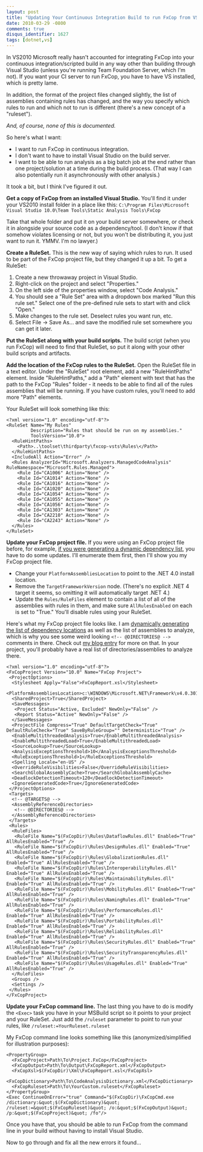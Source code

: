 ```yaml
---
layout: post
title: "Updating Your Continuous Integration Build to run FxCop from VS2010"
date: 2010-03-29 -0800
comments: true
disqus_identifier: 1627
tags: [dotnet,vs]
---
```

In VS2010 Microsoft really hasn't accounted for integrating FxCop into
your continuous integration/scripted build in any way other than
building through Visual Studio (unless you're running Team Foundation
Server, which I'm not). If you want your CI server to run FxCop, you
have to have VS installed, which is pretty lame.

In addition, the format of the project files changed slightly, the list
of assemblies containing rules has changed, and the way you specify
which rules to run and which not to run is different (there's a new
concept of a "ruleset").

*And, of course, none of this is documented.*

So here's what I want:

-   I want to run FxCop in continuous integration.
-   I don't want to have to install Visual Studio on the build server.
-   I want to be able to run analysis as a big batch job at the end
    rather than one project/solution at a time during the build process.
    (That way I can also potentially run it asynchronously with other
    analysis.)

It took a bit, but I think I've figured it out.

**Get a copy of FxCop from an installed Visual Studio.** You'll find it
under your VS2010 install folder in a place like this:
`C:\Program Files\Microsoft Visual Studio 10.0\Team Tools\Static Analysis Tools\FxCop`

Take that whole folder and put it on your build server somewhere, or
check it in alongside your source code as a dependency/tool. (I don't
know if that somehow violates licensing or not, but you won't be
distributing it, you just want to run it. YMMV. I'm no lawyer.)

**Create a RuleSet.** This is the new way of saying which rules to run.
It used to be part of the FxCop project file, but they changed it up a
bit. To get a RuleSet:

1.  Create a new throwaway project in Visual Studio.
2.  Right-click on the project and select "Properties."
3.  On the left side of the properties window, select "Code Analysis."
4.  You should see a "Rule Set" area with a dropdown box marked "Run
    this rule set." Select one of the pre-defined rule sets to start
    with and click "Open."
5.  Make changes to the rule set. Deselect rules you want run, etc.
6.  Select File -\> Save As... and save the modified rule set somewhere
    you can get it later.

**Put the RuleSet along with your build scripts.** The build script
(when you run FxCop) will need to find that RuleSet, so put it along
with your other build scripts and artifacts.

**Add the location of the FxCop rules to the RuleSet.** Open the RuleSet
file in a text editor. Under the "RuleSet" root element, add a new
"RuleHintPaths" element. Inside "RuleHintPaths," add a "Path" element
with text that has the path to the FxCop "Rules" folder - it needs to be
able to find all of the rules assemblies that will be running. If you
have custom rules, you'll need to add more "Path" elements.

Your RuleSet will look something like this:

    <?xml version="1.0" encoding="utf-8"?>
    <RuleSet Name="My Rules"
             Description="Rules that should be run on my assemblies."
             ToolsVersion="10.0">
      <RuleHintPaths>
        <Path>..\toolset\thirdparty\fxcop-vsts\Rules\</Path>
      </RuleHintPaths>
      <IncludeAll Action="Error" />
      <Rules AnalyzerId="Microsoft.Analyzers.ManagedCodeAnalysis" RuleNamespace="Microsoft.Rules.Managed">
        <Rule Id="CA1006" Action="None" />
        <Rule Id="CA1014" Action="None" />
        <Rule Id="CA1016" Action="None" />
        <Rule Id="CA1020" Action="None" />
        <Rule Id="CA1054" Action="None" />
        <Rule Id="CA1055" Action="None" />
        <Rule Id="CA1056" Action="None" />
        <Rule Id="CA1303" Action="None" />
        <Rule Id="CA2210" Action="None" />
        <Rule Id="CA2243" Action="None" />
      </Rules>
    </RuleSet>

**Update your FxCop project file.** If you were using an FxCop project
file before, for example, [if you were generating a dynamic dependency
list](/archive/2008/06/19/dynamic-fxcop-dependency-list-using-msbuild.aspx),
you have to do some updates. I'll enumerate them first, then I'll show
you my FxCop project file.

-   Change your `PlatformAssembliesLocation` to point to the .NET 4.0
    install location.
-   Remove the `TargetFrameworkVersion` node. (There's no explicit .NET
    4 target it seems, so omitting it will automatically target .NET 4.)
-   Update the `Rules/RuleFiles` element to contain a list of all of the
    assemblies with rules in them, and make sure `AllRulesEnabled` on
    each is set to "True." You'll disable rules using your RuleSet.

Here's what my FxCop project file looks like. I am [dynamically
generating the list of dependency
locations](/archive/2008/06/19/dynamic-fxcop-dependency-list-using-msbuild.aspx)
as well as the list of assemblies to analyze, which is why you see some
weird looking `<!-- @DIRECTORIES@ -->` comments in there. Check out [my
blog
entry](/archive/2008/06/19/dynamic-fxcop-dependency-list-using-msbuild.aspx)
for more on that. In your project, you'll probably have a real list of
directories/assemblies to analyze there.

    <?xml version="1.0" encoding="utf-8"?>
    <FxCopProject Version="10.0" Name="FxCop Project">
     <ProjectOptions>
      <Stylesheet Apply="False">FxCopReport.xsl</Stylesheet>
      <PlatformAssembliesLocation>c:\WINDOWS\Microsoft.NET\Framework\v4.0.30128</PlatformAssembliesLocation>
      <SharedProject>True</SharedProject>
      <SaveMessages>
       <Project Status="Active, Excluded" NewOnly="False" />
       <Report Status="Active" NewOnly="False" />
      </SaveMessages>
      <ProjectFile Compress="True" DefaultTargetCheck="True" DefaultRuleCheck="True" SaveByRuleGroup="" Deterministic="True" />
      <EnableMultithreadedAnalysis>True</EnableMultithreadedAnalysis>
      <EnableMultithreadedLoad>True</EnableMultithreadedLoad>
      <SourceLookup>True</SourceLookup>
      <AnalysisExceptionsThreshold>10</AnalysisExceptionsThreshold>
      <RuleExceptionsThreshold>1</RuleExceptionsThreshold>
      <Spelling Locale="en-US" />
      <OverrideRuleVisibilities>False</OverrideRuleVisibilities>
      <SearchGlobalAssemblyCache>True</SearchGlobalAssemblyCache>
      <DeadlockDetectionTimeout>120</DeadlockDetectionTimeout>
      <IgnoreGeneratedCode>True</IgnoreGeneratedCode>
     </ProjectOptions>
     <Targets>
      <!-- @TARGETS@ -->
      <AssemblyReferenceDirectories>
       <!-- @DIRECTORIES@ -->
      </AssemblyReferenceDirectories>
     </Targets>
     <Rules>
      <RuleFiles>
       <RuleFile Name="$(FxCopDir)\Rules\DataflowRules.dll" Enabled="True" AllRulesEnabled="True" />
       <RuleFile Name="$(FxCopDir)\Rules\DesignRules.dll" Enabled="True" AllRulesEnabled="True" />
       <RuleFile Name="$(FxCopDir)\Rules\GlobalizationRules.dll" Enabled="True" AllRulesEnabled="True" />
       <RuleFile Name="$(FxCopDir)\Rules\InteroperabilityRules.dll" Enabled="True" AllRulesEnabled="True" />
       <RuleFile Name="$(FxCopDir)\Rules\MaintainabilityRules.dll" Enabled="True" AllRulesEnabled="True" />
       <RuleFile Name="$(FxCopDir)\Rules\MobilityRules.dll" Enabled="True" AllRulesEnabled="True" />
       <RuleFile Name="$(FxCopDir)\Rules\NamingRules.dll" Enabled="True" AllRulesEnabled="True" />
       <RuleFile Name="$(FxCopDir)\Rules\PerformanceRules.dll" Enabled="True" AllRulesEnabled="True" />
       <RuleFile Name="$(FxCopDir)\Rules\PortabilityRules.dll" Enabled="True" AllRulesEnabled="True" />
       <RuleFile Name="$(FxCopDir)\Rules\ReliabilityRules.dll" Enabled="True" AllRulesEnabled="True" />
       <RuleFile Name="$(FxCopDir)\Rules\SecurityRules.dll" Enabled="True" AllRulesEnabled="True" />
       <RuleFile Name="$(FxCopDir)\Rules\SecurityTransparencyRules.dll" Enabled="True" AllRulesEnabled="True" />
       <RuleFile Name="$(FxCopDir)\Rules\UsageRules.dll" Enabled="True" AllRulesEnabled="True" />
      </RuleFiles>
      <Groups />
      <Settings />
     </Rules>
    </FxCopProject>

**Update your FxCop command line.** The last thing you have to do is
modify the `<Exec>` task you have in your MSBuild script so it points to
your project and your RuleSet. Just add the `/ruleset` parameter to
point to run your rules, like `/ruleset:=YourRuleset.ruleset`

My FxCop command line looks something like this (anonymized/simplified
for illustration purposes):

    <PropertyGroup>
      <FxCopProject>Path\To\Project.FxCop</FxCopProject>
      <FxCopOutput>Path\To\Output\FxCopReport.xml</FxCopOutput>
      <FxCopXsl>$(FxCopDir)\Xml\FxCopReport.xsl</FxCopXsl>
      <FxCopDictionary>Path\To\CodeAnalysisDictionary.xml</FxCopDictionary>
      <FxCopRuleset>Path\To\YourCustom.ruleset</FxCopRuleset>
    </PropertyGroup>
    <Exec ContinueOnError="true" Command="$(FxCopDir)\FxCopCmd.exe /dictionary:&quot;$(FxCopDictionary)&quot; /ruleset:=&quot;$(FxCopRuleset)&quot; /o:&quot;$(FxCopOutput)&quot; /p:&quot;$(FxCopProject)&quot; /fo"/>

Once you have that, you should be able to run FxCop from the command
line in your build without having to install Visual Studio.

Now to go through and fix all the new errors it found...
